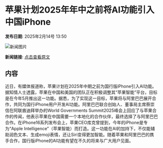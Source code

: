 # 苹果计划2025年年中之前将AI功能引入中国iPhone

**发布日期**: 2025年2月14号 13:50

![新闻图片](https://pic.chinaz.com/picmap/202409100915233343_2.jpg)

**新闻链接**: [点击查看原文](https://www.aibase.com/zh/news/15381)

## 内容

近日，有媒体报道称，苹果计划在2025年中期之前为国行版iPhone引入AI功能。据知情人士透露，苹果在中国和美国的团队正在积极调整其“苹果智能”平台，目标是在今年5月推出这一功能。据悉，为了实现这一目标，苹果将与阿里巴巴展开合作，共同为国行iPhone用户开发AI功能。阿里巴巴联合创始人、董事局主席蔡崇信在阿联酋迪拜举办的World Governments Summit2025峰会上回应了与苹果合作的传闻，他表示苹果在中国需要一个本地化的合作伙伴，最终选择了与阿里巴巴合作。在iPhone16系列发布会上，苹果CEO库克曾提到，今年的iPhone是专为“Apple Intelligence”（苹果智能）而打造。这一功能在AI的加持下，不仅能辅助润色文本、生成emoji表情，还让Siri变得更加智能。随着苹果和阿里巴巴的携手合作，国行版iPhone的AI功能有望在不久的将来与广大用户见面。
